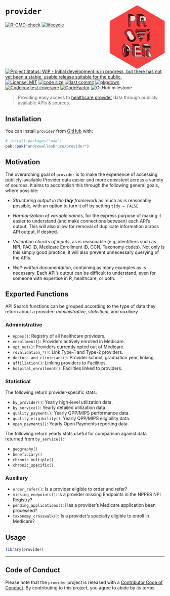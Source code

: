 
<!-- README.md is generated from README.Rmd. Please edit that file -->

# `provider` <img src="man/figures/logo.svg" align="right" height="200" />

<!-- badges: start -->

[![R-CMD-check](https://github.com/andrewallenbruce/provider/actions/workflows/R-CMD-check.yaml/badge.svg)](https://github.com/andrewallenbruce/provider/actions/workflows/R-CMD-check.yaml)
[![lifecycle](https://img.shields.io/badge/lifecycle-experimental-orange.svg)](https://lifecycle.r-lib.org/articles/stages.html#experimental)
[![Project Status: WIP - Initial development is in progress, but there
has not yet been a stable, usable release suitable for the
public.](https://www.repostatus.org/badges/latest/wip.svg)](https://www.repostatus.org/#wip)
[![License:
MIT](https://img.shields.io/badge/license-MIT-blue.svg)](https://choosealicense.com/licenses/mit/)
[![code
size](https://img.shields.io/github/languages/code-size/andrewallenbruce/provider.svg)](https://github.com/andrewallenbruce/provider)
[![last
commit](https://img.shields.io/github/last-commit/andrewallenbruce/provider.svg)](https://github.com/andrewallenbruce/provider/commits/main)
[![pkgdown](https://github.com/andrewallenbruce/provider/actions/workflows/pkgdown.yaml/badge.svg)](https://github.com/andrewallenbruce/provider/actions/workflows/pkgdown.yaml)
[![Codecov test
coverage](https://codecov.io/gh/andrewallenbruce/provider/branch/main/graph/badge.svg)](https://app.codecov.io/gh/andrewallenbruce/provider?branch=main)
[![CodeFactor](https://www.codefactor.io/repository/github/andrewallenbruce/provider/badge)](https://www.codefactor.io/repository/github/andrewallenbruce/provider)
![GitHub
milestone](https://img.shields.io/github/milestones/progress/andrewallenbruce/provider/1?color=white&logo=milestones)
<!-- badges: end -->

> Providing easy access to [healthcare
> provider](https://en.wikipedia.org/wiki/Health_care_provider) data
> through publicly available APIs & sources.

## Installation

You can install `provider` from [GitHub](https://github.com/) with:

``` r
# install.packages("pak")
pak::pak("andrewallenbruce/provider")
```

## Motivation

The overarching goal of `provider` is to make the experience of
accessing publicly-available Provider data easier and more consistent
across a variety of sources. It aims to accomplish this through the
following general goals, where possible:

- *Structuring output in the **tidy** framework* as much as is
  reasonably possible, with an option to turn it off by setting
  `tidy = FALSE`.

- *Harmonization of variable names*, for the express purpose of making
  it easier to understand (and make connections between) each API’s
  output. This will also allow for removal of duplicate information
  across API output, if desired.

- *Validation checks of inputs*, as is reasonable (e.g, identifiers such
  as NPI, PAC ID, Medicare Enrollment ID, CCN, Taxonomy codes). Not only
  is this simply good practice, it will also prevent unnecessary
  querying of the APIs.

- *Well-written documentation*, containing as many examples as is
  necessary. Each API’s output can be difficult to understand, even for
  someone with expertise in R, healthcare, or both.

## Exported Functions

API Search functions can be grouped according to the type of data they
return about a provider: *administrative*, *statistical*, and
*auxiliary.*

### Administrative

- `nppes()`: Registry of all healthcare providers.
- `enrollment()`: Providers actively enrolled in Medicare.
- `opt_out()`: Providers currently opted out of Medicare.
- `revalidation_*()`: Link Type-1 and Type-2 providers.
- `doctors_and_clinicians()`: Provider school, graduation year, linking.
- `affiliation()`: Linking providers to Facilities.
- `hospital_enrollment()`: Facilities linked to providers.

### Statistical

The following return provider-specific stats:

- `by_provider()`: Yearly high-level utilization data.
- `by_service()`: Yearly detailed utilization data.
- `quality_payment()`: Yearly QPP/MIPS performance data.
- `quality_eligibility()`: Yearly QPP/MIPS eligibility data.
- `open_payments()`: Yearly Open Payments reporting data.

The following return yearly stats useful for comparison against data
returned from `by_service()`:

- `geography()`
- `beneficiary()`
- `chronic_multiple()`
- `chronic_specific()`

### Auxiliary

- `order_refer()`: Is a provider eligible to order and refer?
- `missing_endpoints()`: Is a provider missing Endpoints in the NPPES
  NPI Registry?
- `pending_applications()`: Has a provider’s Medicare application been
  processed?
- `taxonomy_crosswalk()`: Is a provider’s specialty eligible to enroll
  in Medicare?

## Usage

``` r
library(provider)
```

------------------------------------------------------------------------

## Code of Conduct

Please note that the `provider` project is released with a [Contributor
Code of
Conduct](https://andrewallenbruce.github.io/provider/CODE_OF_CONDUCT.html).
By contributing to this project, you agree to abide by its terms.
